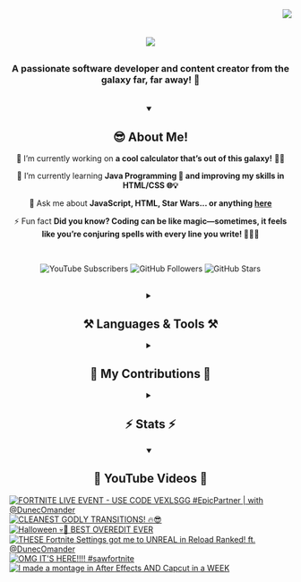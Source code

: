 <!-- Visitor Count -->
<img align="right" src="https://visitor-badge.laobi.icu/badge?page_id=VexlsGG.VexlsGG" />

<!-- Typing Text -->
<h1 align="center">
    <img src="https://readme-typing-svg.demolab.com/?font=Fira+Code&size=35&center=true&vCenter=true&width=500&height=70&duration=5000&lines=Hello+Fellow+Human!+👋;+I'm+VexlsGG!;" />
</h1>

<!-- Top Quick About Me -->
<h3 align="center">A passionate software developer and content creator from the galaxy far, far away! 🌌</h3>

<br/>

<!-- About Me Full -->
<details open>
    <summary align="center"><h2>😎 About Me!</h2></summary>
<div align="center">
 
 🔭 I’m currently working on **a cool calculator that’s out of this galaxy!** 🧮✨

 🌱 I’m currently learning **Java Programming 🤖 and improving my skills in HTML/CSS 🌐💡**

 💬 Ask me about **JavaScript, HTML, Star Wars... or anything [here](https://github.com/VexlsGG/VexlsGG/issues)**

 ⚡ Fun fact **Did you know? Coding can be like magic—sometimes, it feels like you’re conjuring spells with every line you write! 🧙‍♂️✨**

</div>
</details>

<br/>

<!-- Active Statistics (subs, follows, etc) -->
<p align="center">
  <a href="https://www.youtube.com/@VexlsGG" style="text-decoration: none;">
    <img alt="YouTube Subscribers" title="Subscribe to my YouTube channel" src="https://custom-icon-badges.demolab.com/youtube/channel/subscribers/UCASXY-WnRn7_tFLd9rprB8g?color=%23E05D44&label=SUBSCRIBE&logo=video&logoColor=white&style=for-the-badge&labelColor=CE4630"/>
  </a>
  <a href="https://github.com/VexlsGG" style="text-decoration: none;">
    <img alt="GitHub Followers" title="Follow me on GitHub" src="https://custom-icon-badges.demolab.com/github/followers/VexlsGG?color=236ad3&labelColor=1155ba&style=for-the-badge&logo=person-add&label=Follow&logoColor=white"/>
  </a>
  <a href="https://github.com/VexlsGG" style="text-decoration: none;">
    <img alt="GitHub Stars" title="Total stars on GitHub" src="https://custom-icon-badges.demolab.com/github/stars/VexlsGG?color=55960c&style=for-the-badge&labelColor=488207&logo=star"/>
  </a>
</p>

<br/>

<!-- Languages and Tools I use -->
<details>
    <summary align="center"><h2 align="center">⚒️ Languages & Tools ⚒️</h2></summary>
<br/>
<div align="center">
    <img src="https://skillicons.dev/icons?i=javascript,html,css,figma,vscode,github,photoshop,aftereffects" />
</div>

<br/>
</details>

<!-- Contributions -->
<details>
    <summary align="center"><h2>🐍 My Contributions 🐍</h2></summary>
<br>
<div align="center">
  <img alt="snake eating my contributions" src="https://github.com/VexlsGG/VexlsGG/blob/output/github-contribution-grid-snake.svg" />
</div>

<br/>
</details>

<!-- Stats -->
<details>
    <summary align="center"><h2>⚡ Stats ⚡</h2></summary>
<br>
<div align="center">
  <img width="390" src="https://github-readme-streak-stats.herokuapp.com/?user=VexlsGG&theme=radical&border_radius=10" alt="streak stats"/>
  <img width="390" src="https://github-readme-stats.vercel.app/api?username=VexlsGG&show_icons=true&theme=radical&border_radius=10" alt="readme stats" />
  <br/>
  <img width="325" align="center" src="https://github-readme-stats.vercel.app/api/top-langs/?username=VexlsGG&layout=compact&theme=radical&border_radius=10" alt="top langs" />
</div>
</details>

<!-- YouTube -->
<details open>
    <summary align="center"><h2>🎥 YouTube Videos 🎥</h2></summary>
    
<!-- BEGIN YOUTUBE-CARDS -->
[![FORTNITE LIVE EVENT - USE CODE VEXLSGG #EpicPartner | with @DunecOmander](https://ytcards.demolab.com/?id=ocxXFZDJy3U&title=FORTNITE+LIVE+EVENT+-+USE+CODE+VEXLSGG+%23EpicPartner+%7C+with+%40DunecOmander&lang=en&timestamp=1730496624&background_color=%230d1117&title_color=%23ffffff&stats_color=%23dedede&max_title_lines=1&width=250&border_radius=5 "FORTNITE LIVE EVENT - USE CODE VEXLSGG #EpicPartner | with @DunecOmander")](https://www.youtube.com/watch?v=ocxXFZDJy3U)
[![CLEANEST GODLY TRANSITIONS! 🔥😎](https://ytcards.demolab.com/?id=jvcPmAux1Ts&title=CLEANEST+GODLY+TRANSITIONS%21+%F0%9F%94%A5%F0%9F%98%8E&lang=en&timestamp=1730061915&background_color=%230d1117&title_color=%23ffffff&stats_color=%23dedede&max_title_lines=1&width=250&border_radius=5 "CLEANEST GODLY TRANSITIONS! 🔥😎")](https://www.youtube.com/watch?v=jvcPmAux1Ts)
[![Halloween 💀👻 BEST OVEREDIT EVER](https://ytcards.demolab.com/?id=cjokxSeSAHA&title=Halloween+%F0%9F%92%80%F0%9F%91%BB+BEST+OVEREDIT+EVER&lang=en&timestamp=1729344347&background_color=%230d1117&title_color=%23ffffff&stats_color=%23dedede&max_title_lines=1&width=250&border_radius=5 "Halloween 💀👻 BEST OVEREDIT EVER")](https://www.youtube.com/watch?v=cjokxSeSAHA)
[![THESE Fortnite Settings got me to UNREAL in Reload Ranked! ft. @DunecOmander](https://ytcards.demolab.com/?id=-SGqDHKqKtk&title=THESE+Fortnite+Settings+got+me+to+UNREAL+in+Reload+Ranked%21+ft.+%40DunecOmander&lang=en&timestamp=1728858799&background_color=%230d1117&title_color=%23ffffff&stats_color=%23dedede&max_title_lines=1&width=250&border_radius=5 "THESE Fortnite Settings got me to UNREAL in Reload Ranked! ft. @DunecOmander")](https://www.youtube.com/watch?v=-SGqDHKqKtk)
[![OMG IT'S HERE!!!! #sawfortnite](https://ytcards.demolab.com/?id=TwH_r1VSh3g&title=OMG+IT%27S+HERE%21%21%21%21+%23sawfortnite&lang=en&timestamp=1728432163&background_color=%230d1117&title_color=%23ffffff&stats_color=%23dedede&max_title_lines=1&width=250&border_radius=5 "OMG IT'S HERE!!!! #sawfortnite")](https://www.youtube.com/watch?v=TwH_r1VSh3g)
[![I made a montage in After Effects AND Capcut in a WEEK](https://ytcards.demolab.com/?id=o0El0P2_Ex4&title=I+made+a+montage+in+After+Effects+AND+Capcut+in+a+WEEK&lang=en&timestamp=1727377228&background_color=%230d1117&title_color=%23ffffff&stats_color=%23dedede&max_title_lines=1&width=250&border_radius=5 "I made a montage in After Effects AND Capcut in a WEEK")](https://www.youtube.com/watch?v=o0El0P2_Ex4)
<!-- END YOUTUBE-CARDS -->
</details>
